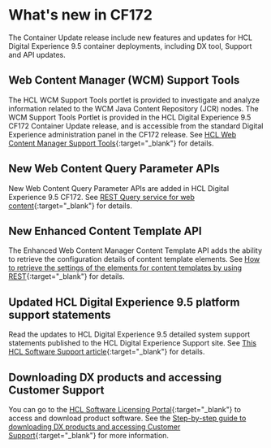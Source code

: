 # What's new in CF172

The Container Update release include new features and updates for HCL Digital Experience 9.5 container deployments, including DX tool, Support and API updates.

## Web Content Manager \(WCM\) Support Tools

The HCL WCM Support Tools portlet is provided to investigate and analyze information related to the WCM Java Content Repository \(JCR\) nodes. The WCM Support Tools Portlet is provided in the HCL Digital Experience 9.5 CF172 Container Update release, and is accessible from the standard Digital Experience administration panel in the CF172 release. See [HCL Web Content Manager Support Tools](https://help.hcltechsw.com/digital-experience/9.5/trouble/wcm_support_tools.html){:target="_blank"} for details.

## New Web Content Query Parameter APIs

New Web Content Query Parameter APIs are added in HCL Digital Experience 9.5 CF172. See [REST Query service for web content](https://help.hcltechsw.com/digital-experience/9.5/wcm/wcm_rest_adhoc.html){:target="_blank"} for details.

## New Enhanced Content Template API

The Enhanced Web Content Manager Content Template API adds the ability to retrieve the configuration details of content template elements. See [How to retrieve the settings of the elements for content templates by using REST](https://help.hcltechsw.com/digital-experience/9.5/wcm/wcm_rest_elem_set_cont_temp.html){:target="_blank"} for details.

## Updated HCL Digital Experience 9.5 platform support statements

Read the updates to HCL Digital Experience 9.5 detailed system support statements published to the HCL Digital Experience Support site. See [This HCL Software Support article](https://support.hcltechsw.com/csm?id=kb_article&sysparm_article=KB0013514){:target="_blank"} for details.

## Downloading DX products and accessing Customer Support

You can go to the [HCL Software Licensing Portal](https://www.hcltech.com/software/support/release){:target="_blank"} to access and download product software. See the [Step-by-step guide to downloading DX products and accessing Customer Support](https://support.hcltechsw.com/csm?id=kb_article&sysparm_article=KB0077878){:target="_blank"} for more information.

